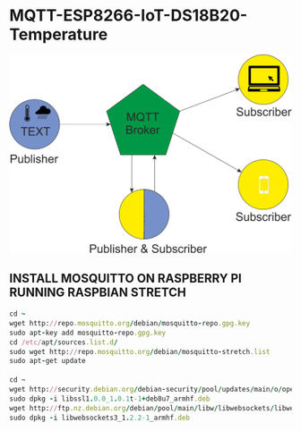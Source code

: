 # MQTT-ESP8266-IoT-DS18B20-Temperature
![MQTT](https://github.com/BehindTheSciences/MQTT-ESP8266-IoT-DS18B20-Temperature/blob/master/MQTT_Overview.png)
## INSTALL MOSQUITTO ON RASPBERRY PI RUNNING RASPBIAN STRETCH
```ruby
cd ~
wget http://repo.mosquitto.org/debian/mosquitto-repo.gpg.key
sudo apt-key add mosquitto-repo.gpg.key
cd /etc/apt/sources.list.d/
sudo wget http://repo.mosquitto.org/debian/mosquitto-stretch.list
sudo apt-get update
 
cd ~
wget http://security.debian.org/debian-security/pool/updates/main/o/openssl/libssl1.0.0_1.0.1t-1+deb8u7_armhf.deb
sudo dpkg -i libssl1.0.0_1.0.1t-1+deb8u7_armhf.deb
wget http://ftp.nz.debian.org/debian/pool/main/libw/libwebsockets/libwebsockets3_1.2.2-1_armhf.deb
sudo dpkg -i libwebsockets3_1.2.2-1_armhf.deb
```
